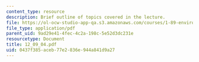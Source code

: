 ```yaml
---
content_type: resource
description: Brief outline of topics covered in the lecture.
file: https://ol-ocw-studio-app-qa.s3.amazonaws.com/courses/1-89-environmental-microbiology-fall-2004/0437f385aceb77e2836e944a841d9a27_12_09_04.pdf
file_type: application/pdf
parent_uid: 9ad29e41-4fec-4c2a-198c-5e52d3dc231e
resourcetype: Document
title: 12_09_04.pdf
uid: 0437f385-aceb-77e2-836e-944a841d9a27
---
```

